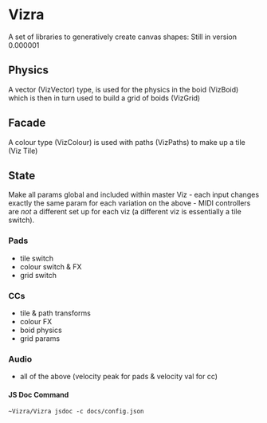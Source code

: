 # Vizra
A set of libraries to generatively create canvas shapes: Still in version 0.000001

## Physics

A vector (VizVector) type, is used for the physics in the boid (VizBoid) which is then in turn used to build a grid of boids (VizGrid)

## Facade

A colour type (VizColour) is used with paths (VizPaths) to make up a tile (Viz Tile)

## State

Make all params global and included within master Viz - each input changes exactly the same param for each variation on the above - MIDI controllers are _not_ a different set up for each viz (a different viz is essentially a tile switch).

### Pads
- tile switch
- colour switch & FX
- grid switch

### CCs
- tile & path transforms
- colour FX
- boid physics
- grid params

### Audio
- all of the above (velocity peak for pads & velocity val for cc)

#### JS Doc Command

`~Vizra/Vizra jsdoc -c docs/config.json`
